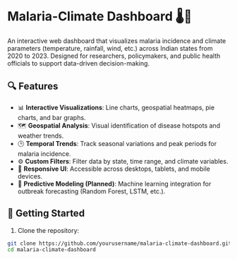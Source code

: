 # Malaria-Climate Dashboard 🌡️🦟

An interactive web dashboard that visualizes malaria incidence and climate parameters (temperature, rainfall, wind, etc.) across Indian states from 2020 to 2023. Designed for researchers, policymakers, and public health officials to support data-driven decision-making.

## 🔍 Features

- 📊 **Interactive Visualizations**: Line charts, geospatial heatmaps, pie charts, and bar graphs.
- 🗺️ **Geospatial Analysis**: Visual identification of disease hotspots and weather trends.
- 🕒 **Temporal Trends**: Track seasonal variations and peak periods for malaria incidence.
- ⚙️ **Custom Filters**: Filter data by state, time range, and climate variables.
- 📱 **Responsive UI**: Accessible across desktops, tablets, and mobile devices.
- 🤖 **Predictive Modeling (Planned)**: Machine learning integration for outbreak forecasting (Random Forest, LSTM, etc.).

## 🚀 Getting Started

1. Clone the repository:
```bash
git clone https://github.com/yourusername/malaria-climate-dashboard.git
cd malaria-climate-dashboard

